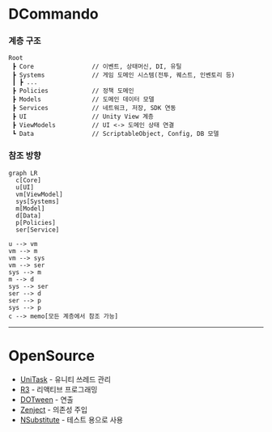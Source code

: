 # DCommando

### 계층 구조
```
Root
 ┣ Core                // 이벤트, 상태머신, DI, 유틸
 ┣ Systems             // 게임 도메인 시스템(전투, 퀘스트, 인벤토리 등)
 ┃ ┣ ...
 ┣ Policies            // 정책 도메인
 ┣ Models              // 도메인 데이터 모델
 ┣ Services            // 네트워크, 저장, SDK 연동
 ┣ UI                  // Unity View 계층
 ┣ ViewModels          // UI <-> 도메인 상태 연결
 ┗ Data                // ScriptableObject, Config, DB 모델
```
### 참조 방향
```mermaid
graph LR
  c[Core]
  u[UI]
  vm[ViewModel]
  sys[Systems]
  m[Model]
  d[Data]
  p[Policies]
  ser[Service]

u --> vm
vm --> m
vm --> sys
vm --> ser
sys --> m
m --> d
sys --> ser
ser --> d
ser --> p
sys --> p
c --> memo[모든 계층에서 참조 가능]
```

---
# OpenSource
- [UniTask](https://github.com/Cysharp/UniTask) - 유니티 쓰레드 관리
- [R3](https://github.com/Cysharp/R3) - 리액티브 프로그래밍
- [DOTween](https://assetstore.unity.com/packages/tools/animation/dotween-hotween-v2-27676) - 연출
- [Zenject](https://github.com/modesttree/Zenject?tab=readme-ov-file#installation-) - 의존성 주입
- [NSubstitute](https://github.com/Thundernerd/Unity3D-NSubstitute) - 테스트 용으로 사용
